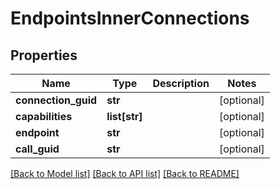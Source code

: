 # EndpointsInnerConnections

## Properties
Name | Type | Description | Notes
------------ | ------------- | ------------- | -------------
**connection_guid** | **str** |  | [optional] 
**capabilities** | **list[str]** |  | [optional] 
**endpoint** | **str** |  | [optional] 
**call_guid** | **str** |  | [optional] 

[[Back to Model list]](../README.md#documentation-for-models) [[Back to API list]](../README.md#documentation-for-api-endpoints) [[Back to README]](../README.md)


